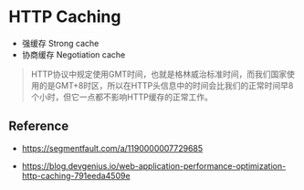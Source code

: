 # HTTP Caching

* 强缓存 Strong cache
* 协商缓存 Negotiation cache

> HTTP协议中规定使用GMT时间，也就是格林威治标准时间，而我们国家使用的是GMT+8时区，所以在HTTP头信息中的时间会比我们的正常时间早8个小时，但它一点都不影响HTTP缓存的正常工作。

## Reference

* https://segmentfault.com/a/1190000007729685

* https://blog.devgenius.io/web-application-performance-optimization-http-caching-791eeda4509e